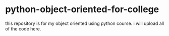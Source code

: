 # python-object-oriented-for-college

this repository is for my object oriented using python course.
i will upload all of the code here.
